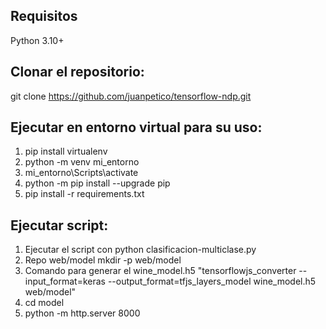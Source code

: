 ## Requisitos
Python 3.10+

## Clonar el repositorio:
   git clone https://github.com/juanpetico/tensorflow-ndp.git

## Ejecutar en entorno virtual para su uso: 

1. pip install virtualenv
2. python -m venv mi_entorno 
3. mi_entorno\Scripts\activate
4. python -m pip install --upgrade pip
6. pip install -r requirements.txt

## Ejecutar script:

1. Ejecutar el script con python clasificacion-multiclase.py
2. Repo web/model 
    mkdir -p web/model
3. Comando para generar el wine_model.h5
    "tensorflowjs_converter --input_format=keras --output_format=tfjs_layers_model wine_model.h5 web/model"
4. cd model
5. python -m http.server 8000